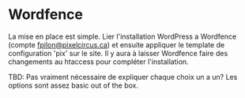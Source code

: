 # Wordfence #

La mise en place est simple. Lier l'installation WordPress a Wordfence (compte fpilon@pixelcircus.ca) et ensuite appliquer le template de configuration 'pix' sur le site. Il y aura à laisser Wordfence faire des changements au htaccess pour compléter l'installation.

TBD: Pas vraiment nécessaire de expliquer chaque choix un a un? Les options sont assez basic out of the box.
